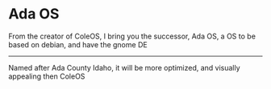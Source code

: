 # Ada OS

From the creator of ColeOS, I bring you the successor, Ada OS, a OS to be based on debian, and have the gnome DE

---

Named after Ada County Idaho, it will be more optimized, and visually appealing then ColeOS

